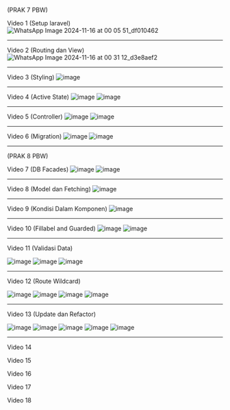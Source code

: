 (PRAK 7 PBW)

Video 1 (Setup laravel)
![WhatsApp Image 2024-11-16 at 00 05 51_df010462](https://github.com/user-attachments/assets/0101b7f7-3eb4-410c-a75b-4a8531e31ab1)
___________________________________________________________________________________________________________________________________
Video 2 (Routing dan View)
![WhatsApp Image 2024-11-16 at 00 31 12_d3e8aef2](https://github.com/user-attachments/assets/c9b95d89-6b76-40fa-9ebc-4078763fd840)
___________________________________________________________________________________________________________________________________
Video 3 (Styling)
![image](https://github.com/user-attachments/assets/a7b6927e-5b3a-40d4-ab55-e39b9dbfa6f2)
___________________________________________________________________________________________________________________________________
Video 4 (Active State)
![image](https://github.com/user-attachments/assets/cf6de01b-b377-4a98-8bfd-a285d7b08e9b)
![image](https://github.com/user-attachments/assets/ac0b88d6-5f88-4bee-99c7-95db41140683)
___________________________________________________________________________________________________________________________________
Video 5 (Controller)
![image](https://github.com/user-attachments/assets/54c21123-0fcc-46ea-a104-b90d625ec8ea)
![image](https://github.com/user-attachments/assets/f8a63171-7709-4311-8843-d6fe28541f9e)
___________________________________________________________________________________________________________________________________
Video 6 (Migration)
![image](https://github.com/user-attachments/assets/99b28fcb-6c8f-4bc7-9590-71a1031aa8ef)
![image](https://github.com/user-attachments/assets/601c11e4-a854-4a7e-bd2b-1ece8e918471)
___________________________________________________________________________________________________________________________________

(PRAK 8 PBW)

Video 7 (DB Facades)
![image](https://github.com/user-attachments/assets/a9a12ada-299b-4651-83ce-ec083e7be6c1)
![image](https://github.com/user-attachments/assets/7d9b159b-21e9-4c7d-9e3d-bf0c5af21444)
____________________________________________________________________________________________________________________________________
Video 8 (Model dan Fetching)
![image](https://github.com/user-attachments/assets/2011f185-bdb8-4568-95eb-53d25ad78f76)
____________________________________________________________________________________________________________________________________
Video 9 (Kondisi Dalam Komponen)
![image](https://github.com/user-attachments/assets/6f13a94b-65de-4db2-af7f-fc2da54d5c02)
____________________________________________________________________________________________________________________________________
Video 10 (Fillabel and Guarded)
![image](https://github.com/user-attachments/assets/e8e44f1d-7f79-4de1-977f-bacb8c119aed)
![image](https://github.com/user-attachments/assets/8114d7f5-d95b-4a2a-aca6-c9f2c0b7f2b5)
____________________________________________________________________________________________________________________________________
Video 11 (Validasi Data)

![image](https://github.com/user-attachments/assets/0282641e-9bec-48f4-86da-1ad1260198c1)
![image](https://github.com/user-attachments/assets/4c96048d-5f59-4b91-9fc2-cd820d58be97)
![image](https://github.com/user-attachments/assets/1e6df5ce-3d40-40e2-93df-38560533fbb9)
____________________________________________________________________________________________________________________________________
Video 12 (Route Wildcard)

![image](https://github.com/user-attachments/assets/cfa756ee-7943-4a06-9089-d2e412051a9b)
![image](https://github.com/user-attachments/assets/39b0a918-bcd7-418b-b3d1-4428f8786929)
![image](https://github.com/user-attachments/assets/28fd6ba4-ec80-44d1-aeee-0d127ea3578a)
![image](https://github.com/user-attachments/assets/dcb9f3fd-e041-4f15-bbab-02dd144b9e31)
___________________________________________________________________________________________________________________________________
Video 13 (Update dan Refactor)

![image](https://github.com/user-attachments/assets/dff65d38-d19c-4821-9fc5-68b2b4add391)
![image](https://github.com/user-attachments/assets/f672a532-9b62-4a80-899f-23b2b63ce5ab)
![image](https://github.com/user-attachments/assets/814a2dc1-6e8a-45a5-954c-2a32e7bde395)
![image](https://github.com/user-attachments/assets/c2b49230-56c7-4b85-9714-3679b6297d27)
![image](https://github.com/user-attachments/assets/4966c851-1d10-4ef4-9741-95bb1d306f32)
____________________________________________________________________________________________________________________________________
Video 14

Video 15

Video 16

Video 17

Video 18

